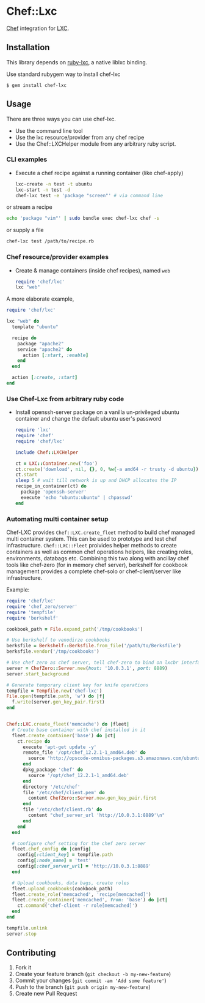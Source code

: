 # Chef::Lxc

[Chef](http://www.getchef.com/) integration for [LXC](http://linuxcontainers.org/).

## Installation
This library depends on [ruby-lxc](https://github.com/lxc/ruby-lxc), a native liblxc binding.

Use standard rubygem way to install chef-lxc

    $ gem install chef-lxc

## Usage

There are three ways you can use chef-lxc.
* Use the command line tool
* Use the lxc resource/provider from any chef recipe
* Use the Chef::LXCHelper module from any arbitrary ruby script.

### CLI examples

- Execute a chef recipe against a running container (like chef-apply)
  ```sh
  lxc-create -n test -t ubuntu
  lxc-start -n test -d
  chef-lxc test -e 'package "screen"' # via command line
  ```
or stream a recipe
  ```sh
  echo 'package "vim"' | sudo bundle exec chef-lxc chef -s
  ```
or supply a file
  ```sh
  chef-lxc test /path/to/recipe.rb
  ```
### Chef resource/provider examples

- Create & manage containers (inside chef recipes), named `web`
  ```ruby
  require 'chef/lxc'
  lxc "web"
  ```
A more elaborate example,
  ```ruby
  require 'chef/lxc'

  lxc "web" do
    template "ubuntu"

    recipe do
      package "apache2"
      service "apache2" do
        action [:start, :enable]
      end
    end

    action [:create, :start]
  end
  ```

### Use Chef-Lxc from arbitrary ruby code
- Install openssh-server package on a vanilla un-privileged ubuntu container and change the default ubuntu user's password

  ```ruby
  require 'lxc'
  require 'chef'
  require 'chef/lxc'

  include Chef::LXCHelper

  ct = LXC::Container.new('foo')
  ct.create('download', nil, {}, 0, %w{-a amd64 -r trusty -d ubuntu}) # reference: http://www.rubydoc.info/gems/ruby-lxc/LXC/Container#create-instance_method
  ct.start
  sleep 5 # wait till network is up and DHCP allocates the IP
  recipe_in_container(ct) do
    package 'openssh-server'
    execute 'echo "ubuntu:ubuntu" | chpasswd'
  end
  ```

### Automating multi container setup
Chef-LXC provides `Chef::LXC.create_fleet` method to build chef managed
multi container system. This can be used to prototype and test chef infrastructure.
`Chef::LXC::Fleet` proivides helper methods to create containers as well as common
chef operations helpers, like creating roles, environments, databags etc. Combining
this two along with ancillay chef tools like chef-zero (for in memory chef server),
berkshelf for cookbook management provides a complete chef-solo or chef-client/server
like infrastructure.

Example:

  ```ruby
  require 'chef/lxc'
  require 'chef_zero/server'
  require 'tempfile'
  require 'berkshelf'

  cookbook_path = File.expand_path('/tmp/cookbooks')

  # Use berkshelf to venodirze cookbooks
  berksfile = Berkshelf::Berksfile.from_file('/path/to/Berksfile')
  berksfile.vendor('/tmp/cookbooks')

  # Use chef zero as chef server, tell chef-zero to bind on lxcbr interface
  server = ChefZero::Server.new(host: '10.0.3.1', port: 8889)
  server.start_background

  # Generate temporary client key for knife operations
  tempfile = Tempfile.new('chef-lxc')
  File.open(tempfile.path, 'w') do |f|
    f.write(server.gen_key_pair.first)
  end


  Chef::LXC.create_fleet('memcache') do |fleet|
    # Create base container with chef installed in it
    fleet.create_container('base') do |ct|
      ct.recipe do
        execute 'apt-get update -y'
        remote_file '/opt/chef_12.2.1-1_amd64.deb' do
          source 'http://opscode-omnibus-packages.s3.amazonaws.com/ubuntu/13.04/x86_64/chef_12.2.1-1_amd64.deb'
        end
        dpkg_package 'chef' do
          source '/opt/chef_12.2.1-1_amd64.deb'
        end
        directory '/etc/chef'
        file '/etc/chef/client.pem' do
          content ChefZero::Server.new.gen_key_pair.first
        end
        file '/etc/chef/client.rb' do
          content "chef_server_url 'http://10.0.3.1:8889'\n"
        end
      end
    end

    # configure chef setting for the chef zero server
    fleet.chef_config do |config|
      config[:client_key] = tempfile.path
      config[:node_name] = 'test'
      config[:chef_server_url] = 'http://10.0.3.1:8889'
    end

    # Upload cookbooks, data bags, create roles
    fleet.upload_cookbooks(cookbook_path)
    fleet.create_role('memcached', 'recipe[memcached]')
    fleet.create_container('memcached', from: 'base') do |ct|
      ct.command('chef-client -r role[memcached]')
    end
  end

  tempfile.unlink
  server.stop
  ```

## Contributing

1. Fork it
2. Create your feature branch (`git checkout -b my-new-feature`)
3. Commit your changes (`git commit -am 'Add some feature'`)
4. Push to the branch (`git push origin my-new-feature`)
5. Create new Pull Request
